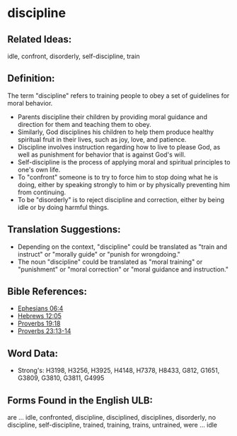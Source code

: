 # discipline

## Related Ideas:

idle, confront, disorderly, self-discipline, train

## Definition:

The term "discipline" refers to training people to obey a set of guidelines for moral behavior.

* Parents discipline their children by providing moral guidance and direction for them and teaching them to obey.
* Similarly, God disciplines his children to help them produce healthy spiritual fruit in their lives, such as joy, love, and patience.
* Discipline involves instruction regarding how to live to please God, as well as punishment for behavior that is against God's will.
* Self-discipline is the process of applying moral and spiritual principles to one's own life.
* To "confront" someone is to try to force him to stop doing what he is doing, either by speaking strongly to him or by physically preventing him from continuing.
* To be "disorderly" is to reject discipline and correction, either by being idle or by doing harmful things.

## Translation Suggestions:

* Depending on the context, "discipline" could be translated as "train and instruct" or "morally guide" or "punish for wrongdoing."
* The noun "discipline" could be translated as "moral training" or "punishment" or "moral correction" or "moral guidance and instruction."

## Bible References:

* [Ephesians 06:4](rc://en/tn/help/eph/06/04)
* [Hebrews 12:05](rc://en/tn/help/heb/12/05)
* [Proverbs 19:18](rc://en/tn/help/pro/19/18)
* [Proverbs 23:13-14](rc://en/tn/help/pro/23/13)

## Word Data:

* Strong's: H3198, H3256, H3925, H4148, H7378, H8433, G812, G1651, G3809, G3810, G3811, G4995

## Forms Found in the English ULB:

are ... idle, confronted, discipline, disciplined, disciplines, disorderly, no discipline, self-discipline, trained, training, trains, untrained, were ... idle
